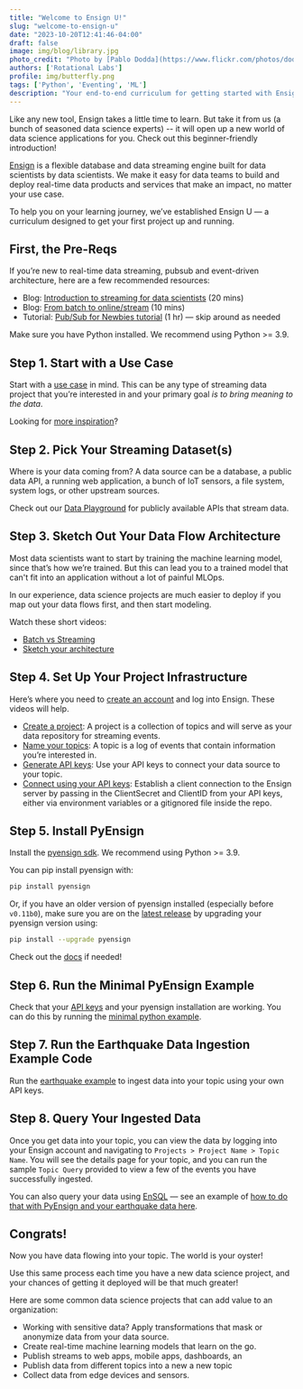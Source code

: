 ```yaml
---
title: "Welcome to Ensign U!"
slug: "welcome-to-ensign-u"
date: "2023-10-20T12:41:46-04:00"
draft: false
image: img/blog/library.jpg
photo_credit: "Photo by [Pablo Dodda](https://www.flickr.com/photos/dodda/) on [Flickr Commons](https://flic.kr/p/4A2GQ4)"
authors: ['Rotational Labs']
profile: img/butterfly.png
tags: ['Python', 'Eventing', 'ML']
description: "Your end-to-end curriculum for getting started with Ensign, a database-meets-event-streaming platform for data science teams."
---
```


Like any new tool, Ensign takes a little time to learn. But take it from us (a bunch of seasoned data science experts) -- it will open up a new world of data science applications for you. Check out this beginner-friendly introduction!

<!--more-->

[Ensign](https://rotational.app/) is a flexible database and data streaming engine built for data scientists by data scientists. We make it easy for data teams to build and deploy real-time data products and services that make an impact, no matter your use case.

To help you on your learning journey, we’ve established Ensign U &mdash; a curriculum designed to get your first project up and running.

## First, the Pre-Reqs

If you’re new to real-time data streaming, pubsub and event-driven architecture, here are a few recommended resources:

- Blog: [Introduction to streaming for data scientists](https://huyenchip.com/2022/08/03/stream-processing-for-data-scientists.html) (20 mins)
- Blog: [From batch to online/stream](https://riverml.xyz/dev/examples/batch-to-online/) (10 mins)
- Tutorial: [Pub/Sub for Newbies tutorial](https://youtu.be/JqqfDJdMXdA) (1 hr) &mdash; skip around as needed

Make sure you have Python installed. We recommend using Python >= 3.9.

## Step 1. Start with a Use Case

Start with a [use case](https://rotational.io/ensign/) in mind. This can be any type of streaming data project that you’re interested in and your primary goal *is to bring meaning to the data*.

Looking for [more inspiration](https://ensign.rotational.dev/eventing/use_cases/)?


## Step 2. Pick Your Streaming Dataset(s)

Where is your data coming from? A data source can be a database, a public data API, a running web application, a bunch of IoT sensors, a file system, system logs, or other upstream sources.

Check out our [Data Playground](https://rotational.io/data-playground/) for publicly available APIs that stream data.

## Step 3. Sketch Out Your Data Flow Architecture

Most data scientists want to start by training the machine learning model, since that’s how we’re trained. But this can lead you to a trained model that can't fit into an application without a lot of painful MLOps.

In our experience, data science projects are much easier to deploy if you map out your data flows first, and then start modeling.

Watch these short videos:
- [Batch vs Streaming](https://youtu.be/HDRQ9Fe9g7c?si=F1qbk9huk8K5YJti)
- [Sketch your architecture](https://youtu.be/3AxNSJ9oB24)

## Step 4. Set Up Your Project Infrastructure

Here’s where you need to [create an account](https://rotational.app/register/) and log into Ensign. These videos will help.

- [Create a project](https://youtu.be/VskNgAVMORQ?si=POcN898B0MpQDsCW): A project is a collection of topics and will serve as your data repository for streaming events.
- [Name your topics](https://www.youtube.com/watch?v=1XuVPl_Ki4U): A topic is a log of events that contain information you’re interested in.
- [Generate API keys](https://youtu.be/KMejrUIouMw): Use your API keys to connect your data source to your topic.
- [Connect using your API keys](https://youtu.be/EEpIDkKJopY?si=MrdLtH2TqiYq2kqH): Establish a client connection to the Ensign server by passing in the ClientSecret and ClientID from your API keys, either via environment variables or a gitignored file inside the repo.

## Step 5. Install PyEnsign

Install the [pyensign sdk](https://github.com/rotationalio/pyensign). We recommend using Python >= 3.9.

You can pip install pyensign with:

```bash
pip install pyensign
```

Or, if you have an older version of pyensign installed (especially before `v0.11b0`), make sure you are on the [latest release](https://github.com/rotationalio/pyensign/releases) by upgrading your pyensign version using:

```bash
pip install --upgrade pyensign
```

Check out the [docs](https://github.com/rotationalio/pyensign) if needed!

## Step 6. Run the Minimal PyEnsign Example

Check that your [API keys](https://youtu.be/EEpIDkKJopY?si=MrdLtH2TqiYq2kqH) and your pyensign installation are working. You can do this by running the [minimal python example](https://github.com/rotationalio/ensign-examples/tree/main/python/minimal).

## Step 7. Run the Earthquake Data Ingestion Example Code

Run the [earthquake example](https://github.com/rotationalio/data-playground/tree/main/earthquakes/python) to ingest data into your topic using your own API keys.

## Step 8. Query Your Ingested Data

Once you get data into your topic, you can view the data by logging into your Ensign account and navigating to `Projects > Project Name > Topic Name`. You will see the details page for your topic, and you can run the sample `Topic Query` provided to view a few of the events you have successfully ingested.

You can also query your data using [EnSQL](https://ensign.rotational.dev/ensql/) &mdash; see an example of [how to do that with PyEnsign and your earthquake data here](https://github.com/rotationalio/data-playground/blob/main/earthquakes/python/analyzer.py).

## Congrats!

Now you have data flowing into your topic. The world is your oyster!

Use this same process each time you have a new data science project, and your chances of getting it deployed will be that much greater!

Here are some common data science projects that can add value to an organization:

- Working with sensitive data? Apply transformations that mask or anonymize data from your data source.
- Create real-time machine learning models that learn on the go.
- Publish streams to web apps, mobile apps, dashboards, an
- Publish data from different topics into a new a new topic
- Collect data from edge devices and sensors.
